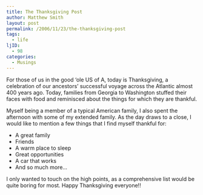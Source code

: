 ```yaml
---
title: The Thanksgiving Post
author: Matthew Smith
layout: post
permalink: /2006/11/23/the-thanksgiving-post
tags:
  - life
ljID:
  - 98
categories:
  - Musings
---
```

For those of us in the good &#8216;ole US of A, today is Thanksgiving, a celebration of our ancestors&#8217; successful voyage across the Atlantic almost 400 years ago. Today, families from Georgia to Washington stuffed their faces with food and reminisced about the things for which they are thankful.

Myself being a member of a typical American family, I also spent the afternoon with some of my extended family. As the day draws to a close, I would like to mention a few things that I find myself thankful for:

*   A great family
*   Friends
*   A warm place to sleep
*   Great opportunities
*   A car that works
*   And so much more&#8230;

I only wanted to touch on the high points, as a comprehensive list would be quite boring for most. Happy Thanksgiving everyone!!